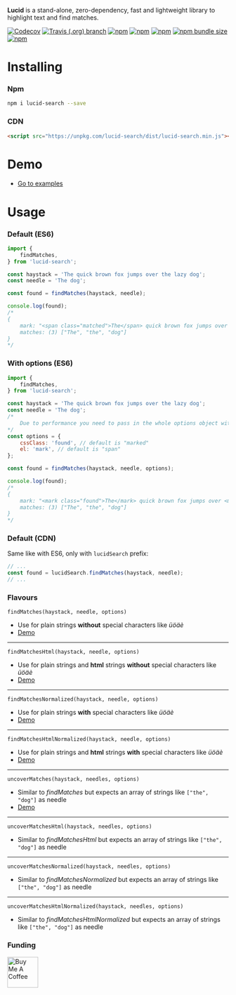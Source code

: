 **Lucid** is a stand-alone, zero-dependency, fast and lightweight library to highlight text and find matches.

[![Codecov](https://img.shields.io/codecov/c/github/niekes/lucid-search)](https://app.codecov.io/gh/niekes/lucid-search)
[![Travis (.org) branch](https://travis-ci.com/Niekes/lucid-search.svg?branch=master)](https://travis-ci.com/github/Niekes/lucid-search)
[![npm](https://img.shields.io/npm/dt/lucid-search)](https://www.npmjs.com/package/lucid-search)
[![npm](https://img.shields.io/npm/dw/lucid-search)](https://www.npmjs.com/package/lucid-search)
[![npm](https://img.shields.io/npm/l/lucid-search)](https://github.com/Niekes/lucid-search/blob/master/LICENSE)
[![npm bundle size](https://img.shields.io/bundlephobia/minzip/lucid-search)](https://bundlephobia.com/result?p=lucid-search)
[![npm](https://img.shields.io/npm/v/lucid-search)](https://www.npmjs.com/package/lucid-search)

# Installing

### Npm
```bash
npm i lucid-search --save
```

### CDN
```html
<script src="https://unpkg.com/lucid-search/dist/lucid-search.min.js"></script>
```

# Demo
* [Go to examples](https://lucid.niekes.com/components/detail/lucid-search--default.html)

# Usage

### Default (ES6)
```js
import {
    findMatches,
} from 'lucid-search';

const haystack = 'The quick brown fox jumps over the lazy dog';
const needle = 'The dog';

const found = findMatches(haystack, needle);

console.log(found);
/*
{
    mark: "<span class="matched">The</span> quick brown fox jumps over <span class="matched">the</span> lazy <span class="matched">dog</span>",
    matches: (3) ["The", "the", "dog"]
}
*/
```

### With options (ES6)
```js
import {
    findMatches,
} from 'lucid-search';

const haystack = 'The quick brown fox jumps over the lazy dog';
const needle = 'The dog';
/*
    Due to performance you need to pass in the whole options object with "el" and "cssClass"
*/
const options = {
    cssClass: 'found', // default is "marked"
    el: 'mark', // default is "span"
};

const found = findMatches(haystack, needle, options);

console.log(found);
/*
{
    mark: "<mark class="found">The</mark> quick brown fox jumps over <mark class="found">the</mark> lazy <mark class="found">dog</mark>",
    matches: (3) ["The", "the", "dog"]
}
*/
```

### Default (CDN)
Same like with ES6, only with `lucidSearch` prefix:
```js
// ...
const found = lucidSearch.findMatches(haystack, needle);
// ...
```

### Flavours

`findMatches(haystack, needle, options)`

* Use for plain strings **without** special characters like _üöäè_
* [Demo](https://lucid.niekes.com/components/detail/lucid-search--default.html)

---

`findMatchesHtml(haystack, needle, options)`

* Use for plain strings and **html** strings **without** special characters like _üöäè_
* [Demo](https://lucid.niekes.com/components/detail/lucid-search--html-string.html)

---

`findMatchesNormalized(haystack, needle, options)`

* Use for plain strings **with** special characters like _üöäè_
* [Demo](https://lucid.niekes.com/components/detail/lucid-search--special-characters-and-umlaute.html)

---

`findMatchesHtmlNormalized(haystack, needle, options)`

* Use for plain strings and **html** strings **with** special characters like _üöäè_
* [Demo](https://lucid.niekes.com/components/detail/lucid-search--special-characters-and-umlaute-inside-html-strings.html)

---

`uncoverMatches(haystack, needles, options)`

* Similar to *findMatches* but expects an array of strings like `["the", "dog"]` as needle
* [Demo](https://lucid.niekes.com/components/detail/lucid-search--custom-needle-split.html)

---

`uncoverMatchesHtml(haystack, needles, options)`

* Similar to *findMatchesHtml* but expects an array of strings like `["the", "dog"]` as needle

---

`uncoverMatchesNormalized(haystack, needles, options)`

* Similar to *findMatchesNormalized* but expects an array of strings like `["the", "dog"]` as needle

---

`uncoverMatchesHtmlNormalized(haystack, needles, options)`

* Similar to *findMatchesHtmlNormalized* but expects an array of strings like `["the", "dog"]` as needle

### Funding
<a href="https://www.buymeacoffee.com/niekes" target="_blank"><img src="https://cdn.buymeacoffee.com/buttons/v2/default-yellow.png" alt="Buy Me A Coffee" height="70"></a>
